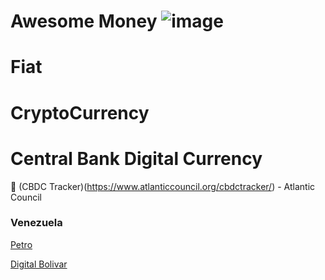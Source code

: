 # Awesome Money ![image](https://user-images.githubusercontent.com/64801585/154845336-9f57183a-e842-4028-8a53-4a417d284ad4.png)

# Fiat 

# CryptoCurrency

# Central Bank Digital Currency

🏦 (CBDC Tracker)(https://www.atlanticcouncil.org/cbdctracker/) - Atlantic Council 

### Venezuela 

[Petro](https://www.investopedia.com/terms/p/petro-cryptocurrency.asp)

[Digital Bolivar](https://decrypt.co/77769/venezuela-will-launch-digital-bolivar-october)




